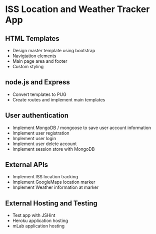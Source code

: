 # ISS Location and Weather Tracker App

## HTML Templates
- Design master template using bootstrap
- Navigtation elements
- Main page area and footer
- Custom styling

## node.js and Express
- Convert templates to PUG
- Create routes and implement main templates

## User authentication
- Implement MongoDB / mongoose to save user account information
- Implement user registration
- Implement user login
- Implement user delete account
- Implement session store with MongoDB

## External APIs
- Implement ISS location tracking
- Implement GoogleMaps location marker
- Implement Weather information at marker

## External Hosting and Testing
- Test app with JSHint
- Heroku application hosting
- mLab application hosting
